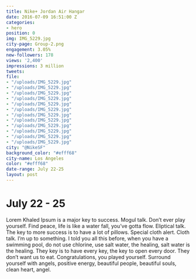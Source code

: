 ```yaml
---
title: Nike+ Jordan Air Hangar
date: 2016-07-09 16:51:00 Z
categories:
- hero
position: 0
img: IMG_5229.jpg
city-page: Group-2.png
engagement: 3.05%
new-followers: 178
views: '2,400'
impressions: 3 million
tweets: 
file:
- "/uploads/IMG_5229.jpg"
- "/uploads/IMG_5229.jpg"
- "/uploads/IMG_5229.jpg"
- "/uploads/IMG_5229.jpg"
- "/uploads/IMG_5229.jpg"
- "/uploads/IMG_5229.jpg"
- "/uploads/IMG_5229.jpg"
- "/uploads/IMG_5229.jpg"
- "/uploads/IMG_5229.jpg"
- "/uploads/IMG_5229.jpg"
- "/uploads/IMG_5229.jpg"
- "/uploads/IMG_5229.jpg"
city: "@NikeSF"
background_color: "#efff68"
city-name: Los Angeles
color: "#efff68"
date-range: July 22-25
layout: post
---
```


# July 22 - 25

Lorem Khaled Ipsum is a major key to success. Mogul talk. Don’t ever play yourself. Find peace, life is like a water fall, you’ve gotta flow. Eliptical talk. The key to more success is to have a lot of pillows. Special cloth alert. Cloth talk. I’m up to something. I told you all this before, when you have a swimming pool, do not use chlorine, use salt water, the healing, salt water is the healing. They key is to have every key, the key to open every door. They don’t want us to eat. Congratulations, you played yourself. Surround yourself with angels, positive energy, beautiful people, beautiful souls, clean heart, angel.